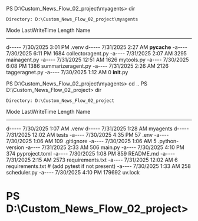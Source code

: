 PS D:\Custom_News_Flow_02_project\myagents> dir


    Directory: D:\Custom_News_Flow_02_project\myagents


Mode                 LastWriteTime         Length Name
----                 -------------         ------ ----
d-----         7/30/2025   3:01 PM                .venv
d-----         7/31/2025   2:27 AM                __pycache__
-a----         7/30/2025   6:11 PM           1684 collectoragent.py
-a----         7/31/2025   2:07 AM           3295 mainagent.py
-a----         7/31/2025  12:51 AM           1626 mytools.py
-a----         7/30/2025   6:08 PM           1386 summarizeragent.py
-a----         7/31/2025   2:26 AM           2126 taggeragnet.py
-a----         7/30/2025   1:12 AM              0 __init__.py


PS D:\Custom_News_Flow_02_project\myagents> cd ..
PS D:\Custom_News_Flow_02_project> dir


    Directory: D:\Custom_News_Flow_02_project


Mode                 LastWriteTime         Length Name
----                 -------------         ------ ----
d-----         7/30/2025   1:07 AM                .venv
d-----         7/31/2025   1:28 AM                myagents
d-----         7/31/2025  12:02 AM                tests
-a----         7/30/2025   4:35 PM             57 .env
-a----         7/30/2025   1:06 AM            109 .gitignore
-a----         7/30/2025   1:06 AM              5 .python-version
-a----         7/31/2025   2:33 AM            506 main.py
-a----         7/30/2025   4:10 PM            374 pyproject.toml
-a----         7/30/2025   1:08 PM            859 README.md
-a----         7/31/2025   2:15 AM           2573 requirements.txt
-a----         7/31/2025  12:02 AM              6 requirements.txt  # (add pytest if not present)
-a----         7/30/2025   1:33 AM            258 scheduler.py
-a----         7/30/2025   4:10 PM         179692 uv.lock


PS D:\Custom_News_Flow_02_project> 
=================================
